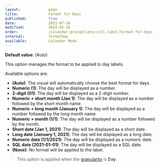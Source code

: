 ```yaml
---
layout:             page
title:              Format for Days
published:          true
date:               2022-07-26
modified:           2024-05-16
order:              /calendar-pro/options/cell-label/format-for-days
internal:           formatDay
available:          Calendar Mode
---
```

**Default value:** (Auto)

This option manages the format to be applied to day labels.

Available options are:

- **(Auto)**: The visual will automatically choose the best format for days.
- **Numeric (1)**: The day will be displayed as a number.
- **2-digit (01)**: The day will be displayed as a 2-digit number.
- **Numeric + short month (Jan 1)**: The day will be displayed as a number followed by the short month name.
- **Numeric + long month (January 1)**: The day will be displayed as a number followed by the long month name.
- **Numeric + month (1/1)**: The day will be displayed as a number followed by the month.
- **Short date (Jan 1, 2021)**: The day will be displayed as a short date.
- **Long date (January 1, 2021)**: The day will be displayed as a long date.
- **Numeric date (1/1/2021)**: The day will be displayed as a numeric date.
- **SQL date (2021-01-01)**: The day will be displayed as a SQL date.
- **(None)**: No format will be applied to the label. 

> This option is applied when the [granularity](../../features/granularities.md) is **Day**.